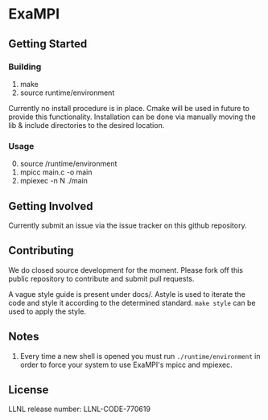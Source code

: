 # ExaMPI

## Getting Started

### Building
1. make
2. source runtime/environment

Currently no install procedure is in place. Cmake will be used in future to provide this functionality.
Installation can be done via manually moving the lib & include directories to the desired location.

### Usage

0. source /runtime/environment
1. mpicc main.c -o main
2. mpiexec -n N ./main

## Getting Involved

Currently submit an issue via the issue tracker on this github repository.

## Contributing

We do closed source development for the moment. Please fork off this public repository to contribute and submit pull requests.

A vague style guide is present under docs/. Astyle is used to iterate the code and style it according to
the determined standard. `make style` can be used to apply the style.

## Notes
1. Every time a new shell is opened you must run `./runtime/environment` in order to force your system to use ExaMPI's mpicc and mpiexec.

## License
LLNL release number: LLNL-CODE-770619
